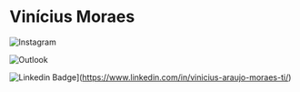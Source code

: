<h1>Vinícius Moraes</h1>



![Instagram](https://img.shields.io/badge/Instagram-E4405F?style=for-the-badge&logo=instagram&logoColor=white&link=https://www.instagram.com/vinnymoraesbr/)

![Outlook](https://img.shields.io/badge/Microsoft_Outlook-0078D4?style=for-the-badge&logo=microsoft-outlook&logoColor=white)

![Linkedin Badge](https://img.shields.io/badge/-LinkedIn-blue?style=flat-square&logo=Linkedin&logoColor=white&link=https://www.linkedin.com/in/vinicius-araujo-moraes-ti/)](https://www.linkedin.com/in/vinicius-araujo-moraes-ti/)


